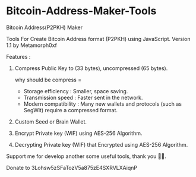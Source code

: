 # Bitcoin-Address-Maker-Tools
Bitcoin Address(P2PKH) Maker

Tools For Create Bitcoin Address format (P2PKH) using JavaScript. Version 1.1 by Metamorph0xf

Features :
1. Compress Public Key to (33 bytes), uncompressed (65 bytes).
  
   why should be compress =
    - Storage efficiency : Smaller, space saving.
    - Transmission speed : Faster sent in the network.
    - Modern compatibility : Many new wallets and protocols (such as SegWit) require a compressed format.
4. Custom Seed or Brain Wallet.
5. Encrypt Private key (WIF) using AES-256 Algorithm.
6. Decrypting Private key (WIF) that Encrypted using AES-256 Algorithm.


Support me for develop another some useful tools, thank you 🙏🏻.

Donate to 3Lohsw5zSFaTozV5a875zE4SXRVLXAiqnP
